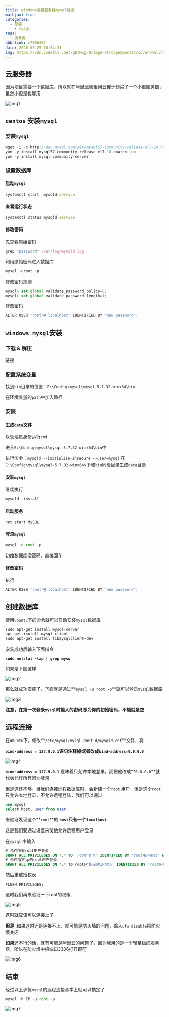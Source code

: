 ```yaml
---
title: windows远程服务器mysql链接
mathjax: true
categories:
  - 配置
	- mysql
tags:
  - 服务器
abbrlink: c700630f
date: 2020-05-25 16:54:31
img: https://cdn.jsdelivr.net/gh/Mug-9/imge-stroage@master/cover/wallhaven-l3zmwy.1ldeaf1lteg0.jpg
---
```


## 云服务器

因为项目需要一个数据库，所以就在阿里云哪里用云翼计划买了一个小型服务器，虽然小但是也够用

![img1](https://wx4.sinaimg.cn/mw690/0083TyOJly1gf4t674wa9j30fv059dfs.jpg)



## `centos` 安装`mysql`

### 安装`mysql`

```js
wget -i -c http://dev.mysql.com/get/mysql57-community-release-el7-10.noarch.rpm
yum -y install mysql57-community-release-el7-10.noarch.rpm
yum -y install mysql-community-server
```

### 设置数据库

#### 启动`mysql`

```js
systemctl start  mysqld.service
```

#### 查看运行状态

```js
systemctl status mysqld.service
```

#### 修改密码

先查看原始密码

```js
grep "password" /var/log/mysqld.log
```

利用原始密码进入数据库

```js
mysql -uroot -p
```

修改密码规则

```js
mysql> set global validate_password_policy=0;
mysql> set global validate_password_length=1;
```

修改密码

```js
ALTER USER 'root'@'localhost' IDENTIFIED BY 'new password';
```

## `windows mysql`安装

### 下载 & 解压

[链接](https://dev.mysql.com/downloads/mysql/)

### 配置系统变量

找到`bin`目录的位置：`E:\Config\mysql\mysql-5.7.32-winx64\bin`

在环境变量的`path`中加入路径

### 安装

#### 生成`data`文件

以管理员身份运行`cmd`

进入`E:\Config\mysql\mysql-5.7.32-winx64\bin`中

执行命令：`mysqld --initialize-insecure --user=mysql` 在`E:\Config\mysql\mysql-5.7.32-winx64\`下和`bin`同级目录生成`data`目录

#### 安装`mysql`

继续执行

```js
mysqld -install
```

#### 启动服务

```js
net start MySQL
```

#### 登录`mysql`

```js
mysql -u root -p
```

初始数据库没密码，直接回车

#### 修改密码

执行

```js
ALTER USER 'root'@'localhost' IDENTIFIED BY 'new password';
```

## 创建数据库

使用`ubuntu`下的命令就可以自动安装`mysql`数据库

```html
sudo apt-get install mysql-server
apt-get isntall mysql-client
sudo apt-get install libmysqlclient-dev
```

安装成功后输入下面指令

**`sudo netstat -tap | grep mysq`**

如果是下图这样

![img2](https://wx4.sinaimg.cn/mw690/0083TyOJly1gf4tfwa2pcj30nf014dfp.jpg)

那么就成功安装了，下面就是通过**`mysql -u root -p`**就可以登录`mysql`数据库

![img3](https://wx3.sinaimg.cn/mw690/0083TyOJly1gf4tk9c4g8j30ji074aaa.jpg)

**注意，在第一次登录`mysql`时输入的密码即为你的初始密码，不输就是空**

## 远程连接

在`ubuntu`下，修改**`/etc/mysql/mysql.conf.d/mysqld.cnf`**文件，将

**`bind-address = 127.9.0.1`**语句注释掉或者改成**`bind-address=0.0.0.0`**

![img4](https://wx2.sinaimg.cn/mw690/0083TyOJly1gf4tqpv8czj30gv09rweo.jpg)

**`bind-address = 127.9.0.1`** 意味着只允许本地登录，而把他改成**`0.0.0.0`**就代表允许所有的`ip`登录

但是这还不够，当我们连接远程数据库时，会新建一个`root` 用户，但是这个`root`只允许本地登录，不允许远程登陆，我们可以通过

```sql
use mysql
select host, user from user;
```

来验证发现这个**`root`**的 **`host`**只有一个**`localhost`**

这是我们要通过设置来使他允许远程用户登录

在`mysql` 中输入

```sql
# 允许所有root用户登录
GRANT ALL PRIVILEGES ON *.* TO 'root'@'%' IDENTIFIED BY 'root用户密码' WITH GRANT OPTION;
# 允许指定ip的root用户登录
GRANT ALL PRIVILEGES ON *.* TO root@'指定的IP地址' IDENTIFIED BY 'root用户密码' WITH GRANT OPTION;
```

然后重载授权表

`FLUSH PRIVILEGES;`

这时我们再来验证一下root的权限

![img5](https://wx4.sinaimg.cn/mw690/0083TyOJly1gf4wgkwzwaj309n05vdfr.jpg)

这时就应该可以连接上了

**但是** ,如果这时还是连接不上，就可能是防火墙的问题，输入`ufw disable`把防火墙关闭

**如果**还不行的话，就有可能是阿里云的问题了，因为我用的是一个轻量级的服务器，所以在防火墙中把端口3306打开即可

![img6](https://wx3.sinaimg.cn/mw690/0083TyOJly1gf4wnimwtxj30l206paa5.jpg)

## 结束

经过以上步骤`mysql`的远程连接基本上就可以搞定了

```js
mysql -h IP -u root -p
```



![img7](https://wx3.sinaimg.cn/mw690/0083TyOJly1gf4wpo7tfgj30in07d74g.jpg)

